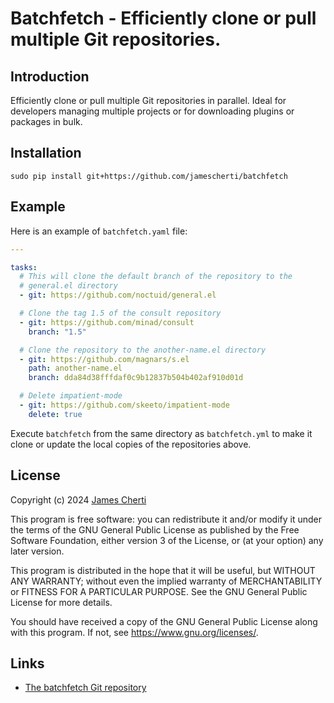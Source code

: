 # Batchfetch - Efficiently clone or pull multiple Git repositories.

## Introduction

Efficiently clone or pull multiple Git repositories in parallel. Ideal for developers managing multiple projects or for downloading plugins or packages in bulk.

## Installation

```
sudo pip install git+https://github.com/jamescherti/batchfetch
```

## Example

Here is an example of `batchfetch.yaml` file:

```yaml
---

tasks:
  # This will clone the default branch of the repository to the
  # general.el directory
  - git: https://github.com/noctuid/general.el

  # Clone the tag 1.5 of the consult repository
  - git: https://github.com/minad/consult
    branch: "1.5"

  # Clone the repository to the another-name.el directory
  - git: https://github.com/magnars/s.el
    path: another-name.el
    branch: dda84d38fffdaf0c9b12837b504b402af910d01d

  # Delete impatient-mode
  - git: https://github.com/skeeto/impatient-mode
    delete: true
```

Execute `batchfetch` from the same directory as `batchfetch.yml` to make it clone or update the local copies of the repositories above.

## License

Copyright (c) 2024 [James Cherti](https://www.jamescherti.com)

This program is free software: you can redistribute it and/or modify it under the terms of the GNU General Public License as published by the Free Software Foundation, either version 3 of the License, or (at your option) any later version.

This program is distributed in the hope that it will be useful, but WITHOUT ANY WARRANTY; without even the implied warranty of MERCHANTABILITY or FITNESS FOR A PARTICULAR PURPOSE. See the GNU General Public License for more details.

You should have received a copy of the GNU General Public License along with this program. If not, see <https://www.gnu.org/licenses/>.

## Links

- [The batchfetch Git repository](https://github.com/jamescherti/batchfetch)
